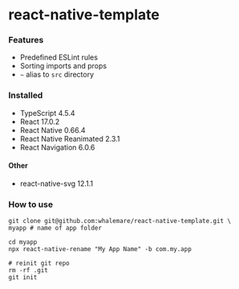 # react-native-template

### Features

- Predefined ESLint rules
- Sorting imports and props
- `~` alias to `src` directory

### Installed
- TypeScript 4.5.4
- React 17.0.2
- React Native 0.66.4
- React Native Reanimated 2.3.1
- React Navigation 6.0.6

#### Other
- react-native-svg 12.1.1

### How to use

```
git clone git@github.com:whalemare/react-native-template.git \
myapp # name of app folder

cd myapp
npx react-native-rename "My App Name" -b com.my.app

# reinit git repo
rm -rf .git
git init
```